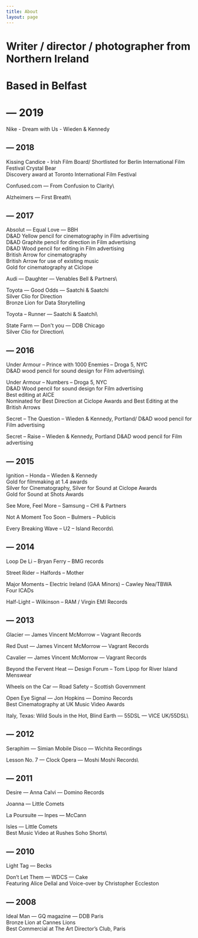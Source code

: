 ```yaml
---
title: About
layout: page
---
```


# Writer / director / photographer from Northern Ireland

# Based in Belfast

# **— 2019**

Nike - Dream with Us - Wieden & Kennedy

## — 2018

Kissing Candice - Irish Film Board/
Shortlisted for Berlin International Film Festival Crystal Bear\
Discovery award at Toronto International Film Festival

Confused.com — From Confusion to Clarity\


Alzheimers — First Breath\


## — 2017

Absolut — Equal Love — BBH\
D&AD Yellow pencil for cinematography in Film advertising\
D&AD Graphite pencil for direction in Film advertising\
D&AD Wood pencil for editing in Film advertising\
British Arrow for cinematography\
British Arrow for use of existing music\
Gold for cinematography at Ciclope

Audi — Daughter — Venables Bell & Partners\

Toyota — Good Odds — Saatchi & Saatchi\
Silver Clio for Direction\
Bronze Lion for Data Storytelling


Toyota – Runner — Saatchi & Saatchi\


State Farm — Don't you — DDB Chicago\
Silver Clio for Direction\


## — 2016


Under Armour – Prince with 1000 Enemies – Droga 5, NYC\
D&AD wood pencil for sound design for Film advertising\


Under Armour – Numbers – Droga 5, NYC\
D&AD Wood pencil for sound design for Film advertising\
Best editing at AICE\
Nominated for Best Direction at Ciclope Awards and Best Editing at the British Arrows

Secret – The Question – Wieden & Kennedy, Portland/ 
D&AD wood pencil for Film advertising

Secret – Raise – Wieden & Kennedy, Portland
D&AD wood pencil for Film advertising

## — 2015

Ignition – Honda – Wieden & Kennedy\
Gold for filmmaking at 1.4 awards\
Silver for Cinematography, Silver for Sound at Ciclope Awards\
Gold for Sound at Shots Awards

See More, Feel More – Samsung – CHI & Partners

Not A Moment Too Soon – Bulmers – Publicis

Every Breaking Wave – U2 – Island Records\


## — 2014

Loop De Li – Bryan Ferry – BMG records

Street Rider – Halfords – Mother

Major Moments – Electric Ireland (GAA Minors) – Cawley Nea/TBWA\
Four ICADs

Half-Light – Wilkinson – RAM / Virgin EMI Records

## — 2013

Glacier — James Vincent McMorrow – Vagrant Records

Red Dust — James Vincent McMorrow — Vagrant Records

Cavalier — James Vincent McMorrow — Vagrant Records

Beyond the Fervent Heat — Design Forum – Tom Lipop for River Island Menswear

Wheels on the Car — Road Safety – Scottish Government

Open Eye Signal — Jon Hopkins — Domino Records\
Best Cinematography at UK Music Video Awards

Italy, Texas: Wild Souls in the Hot, Blind Earth — 55DSL — VICE UK/55DSL\

## — 2012

Seraphim — Simian Mobile Disco — Wichita Recordings

Lesson No. 7 — Clock Opera — Moshi Moshi Records\


## — 2011

Desire — Anna Calvi — Domino Records

Joanna — Little Comets

La Poursuite — Inpes — McCann

Isles — Little Comets\
Best Music Video at Rushes Soho Shorts\


## — 2010

Light Tag — Becks

Don’t Let Them — WDCS — Cake\
Featuring Alice Dellal and Voice-over by Christopher Eccleston

## — 2008

Ideal Man — GQ magazine — DDB Paris\
Bronze Lion at Cannes Lions\
Best Commercial at The Art Director’s Club, Paris